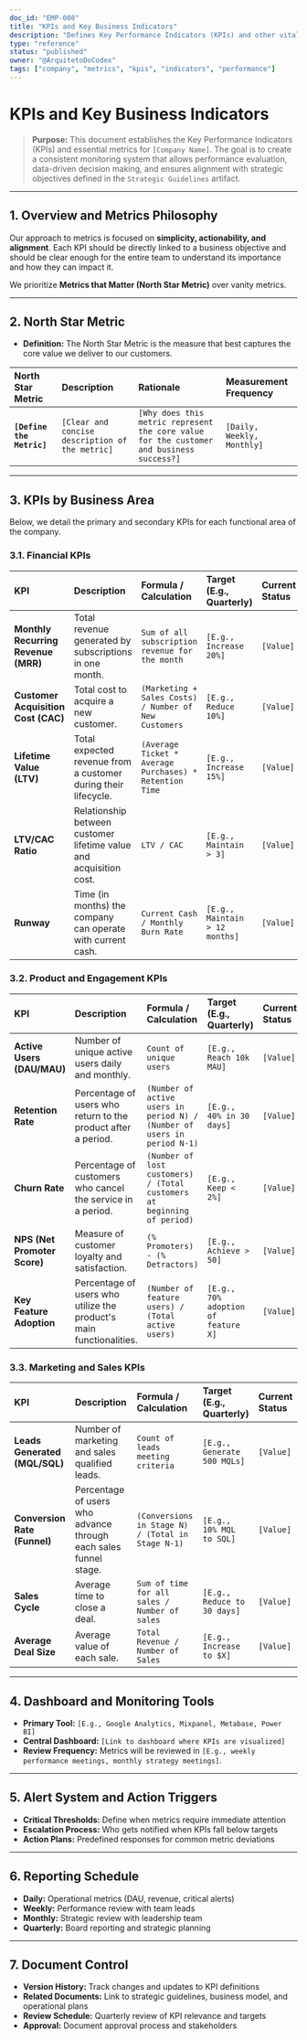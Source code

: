 ```yaml
---
doc_id: "EMP-008"
title: "KPIs and Key Business Indicators"
description: "Defines Key Performance Indicators (KPIs) and other vital metrics to monitor business health and progress toward strategic objectives."
type: "reference"
status: "published"
owner: "@ArquitetoDoCodex"
tags: ["company", "metrics", "kpis", "indicators", "performance"]
---
```


# KPIs and Key Business Indicators

> **Purpose:** This document establishes the Key Performance Indicators (KPIs) and essential metrics for `[Company Name]`. The goal is to create a consistent monitoring system that allows performance evaluation, data-driven decision making, and ensures alignment with strategic objectives defined in the `Strategic Guidelines` artifact.

---

## 1. Overview and Metrics Philosophy

Our approach to metrics is focused on **simplicity, actionability, and alignment**. Each KPI should be directly linked to a business objective and should be clear enough for the entire team to understand its importance and how they can impact it.

We prioritize **Metrics that Matter (North Star Metric)** over vanity metrics.

---

## 2. North Star Metric

*   **Definition:** The North Star Metric is the measure that best captures the core value we deliver to our customers.

| North Star Metric | Description | Rationale | Measurement Frequency |
| :--- | :--- | :--- | :--- |
| **`[Define the Metric]`** | `[Clear and concise description of the metric]` | `[Why does this metric represent the core value for the customer and business success?]` | `[Daily, Weekly, Monthly]` |

---

## 3. KPIs by Business Area

Below, we detail the primary and secondary KPIs for each functional area of the company.

### 3.1. Financial KPIs

| KPI | Description | Formula / Calculation | Target (E.g., Quarterly) | Current Status |
| :--- | :--- | :--- | :--- | :--- |
| **Monthly Recurring Revenue (MRR)** | Total revenue generated by subscriptions in one month. | `Sum of all subscription revenue for the month` | `[E.g., Increase 20%]` | `[Value]` |
| **Customer Acquisition Cost (CAC)** | Total cost to acquire a new customer. | `(Marketing + Sales Costs) / Number of New Customers` | `[E.g., Reduce 10%]` | `[Value]` |
| **Lifetime Value (LTV)** | Total expected revenue from a customer during their lifecycle. | `(Average Ticket * Average Purchases) * Retention Time` | `[E.g., Increase 15%]` | `[Value]` |
| **LTV/CAC Ratio** | Relationship between customer lifetime value and acquisition cost. | `LTV / CAC` | `[E.g., Maintain > 3]` | `[Value]` |
| **Runway** | Time (in months) the company can operate with current cash. | `Current Cash / Monthly Burn Rate` | `[E.g., Maintain > 12 months]` | `[Value]` |

### 3.2. Product and Engagement KPIs

| KPI | Description | Formula / Calculation | Target (E.g., Quarterly) | Current Status |
| :--- | :--- | :--- | :--- | :--- |
| **Active Users (DAU/MAU)** | Number of unique active users daily and monthly. | `Count of unique users` | `[E.g., Reach 10k MAU]` | `[Value]` |
| **Retention Rate** | Percentage of users who return to the product after a period. | `(Number of active users in period N) / (Number of users in period N-1)` | `[E.g., 40% in 30 days]` | `[Value]` |
| **Churn Rate** | Percentage of customers who cancel the service in a period. | `(Number of lost customers) / (Total customers at beginning of period)` | `[E.g., Keep < 2%]` | `[Value]` |
| **NPS (Net Promoter Score)** | Measure of customer loyalty and satisfaction. | `(% Promoters) - (% Detractors)` | `[E.g., Achieve > 50]` | `[Value]` |
| **Key Feature Adoption** | Percentage of users who utilize the product's main functionalities. | `(Number of feature users) / (Total active users)` | `[E.g., 70% adoption of feature X]` | `[Value]` |

### 3.3. Marketing and Sales KPIs

| KPI | Description | Formula / Calculation | Target (E.g., Quarterly) | Current Status |
| :--- | :--- | :--- | :--- | :--- |
| **Leads Generated (MQL/SQL)** | Number of marketing and sales qualified leads. | `Count of leads meeting criteria` | `[E.g., Generate 500 MQLs]` | `[Value]` |
| **Conversion Rate (Funnel)** | Percentage of users who advance through each sales funnel stage. | `(Conversions in Stage N) / (Total in Stage N-1)` | `[E.g., 10% MQL to SQL]` | `[Value]` |
| **Sales Cycle** | Average time to close a deal. | `Sum of time for all sales / Number of sales` | `[E.g., Reduce to 30 days]` | `[Value]` |
| **Average Deal Size** | Average value of each sale. | `Total Revenue / Number of Sales` | `[E.g., Increase to $X]` | `[Value]` |

---

## 4. Dashboard and Monitoring Tools

*   **Primary Tool:** `[E.g., Google Analytics, Mixpanel, Metabase, Power BI]`
*   **Central Dashboard:** `[Link to dashboard where KPIs are visualized]`
*   **Review Frequency:** Metrics will be reviewed in `[E.g., weekly performance meetings, monthly strategy meetings]`.

---

## 5. Alert System and Action Triggers

*   **Critical Thresholds:** Define when metrics require immediate attention
*   **Escalation Process:** Who gets notified when KPIs fall below targets
*   **Action Plans:** Predefined responses for common metric deviations

---

## 6. Reporting Schedule

*   **Daily:** Operational metrics (DAU, revenue, critical alerts)
*   **Weekly:** Performance review with team leads
*   **Monthly:** Strategic review with leadership team
*   **Quarterly:** Board reporting and strategic planning

---

## 7. Document Control

*   **Version History:** Track changes and updates to KPI definitions
*   **Related Documents:** Link to strategic guidelines, business model, and operational plans
*   **Review Schedule:** Quarterly review of KPI relevance and targets
*   **Approval:** Document approval process and stakeholders